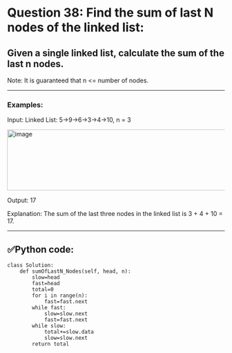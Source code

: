# Question 38: Find the sum of last N nodes of the linked list:

## Given a single linked list, calculate the sum of the last n nodes.
Note: It is guaranteed that n <= number of nodes.

---
### Examples:

Input: Linked List: 5->9->6->3->4->10, n = 3

 <img width="625" height="141" alt="image" src="https://github.com/user-attachments/assets/0539c325-1659-4e13-84b6-9b43e16d7fdc" />

Output: 17

Explanation: The sum of the last three nodes in the linked list is 3 + 4 + 10 = 17.

---
## ✅Python code:

```
class Solution:
    def sumOfLastN_Nodes(self, head, n):
        slow=head
        fast=head
        total=0
        for i in range(n):
            fast=fast.next
        while fast:
            slow=slow.next
            fast=fast.next
        while slow:
            total+=slow.data
            slow=slow.next
        return total
```
